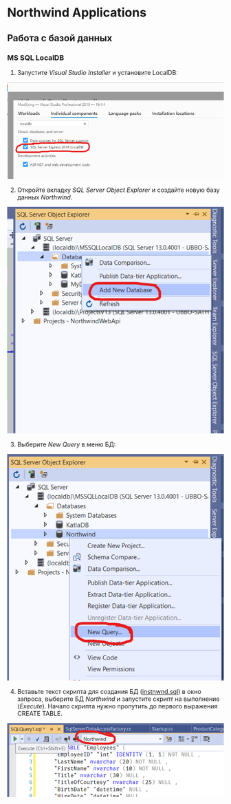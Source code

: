 # Northwind Applications

## Работа с базой данных

### MS SQL LocalDB

1. Запустите _Visual Studio Installer_ и установите LocalDB:

![Visual Studio Installer - SQL Server Express 2016 LocalDB](Pictures/visual-studio-install-localdb.png)

2. Откройте вкладку _SQL Server Object Explorer_ и создайте новую базу данных _Northwind_.

![Add New Database in SQL Server Object Explorer](Pictures/visual-studio-sql-server-object-explorer-add-new.png)

3. Выберите _New Query_ в меню БД:

![New Query in SQL Server Object Explorer](Pictures/visual-studio-new-query.png)

4. Вставьте текст скрипта для создания БД ([instnwnd.sql](https://github.com/microsoft/sql-server-samples/tree/master/samples/databases/northwind-pubs)) в окно запроса, выберите БД _Northwind_ и запустите скрипт на выполнение (_Execute_). Начало скрипта нужно пропутить до первого выражения CREATE TABLE.

![Execute Query](Pictures/visual-studio-execute-query.png)
